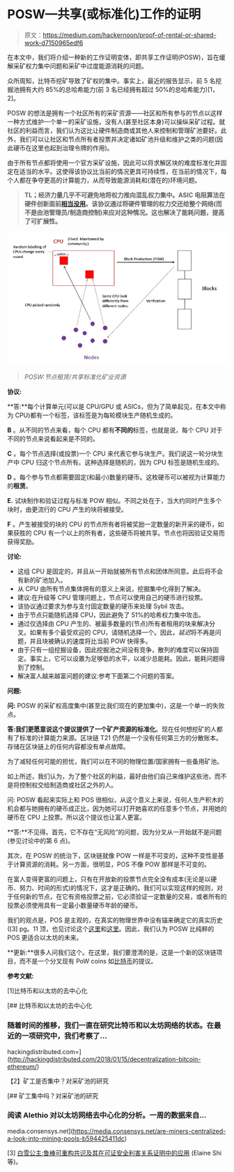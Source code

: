 # POSW—共享(或标准化)工作的证明

> 原文：<https://medium.com/hackernoon/proof-of-rental-or-shared-work-d7150965edf6>

在本文中，我们将介绍一种新的工作证明变体，即共享工作证明(POSW)，旨在缓解采矿权力集中问题和采矿中过度能源消耗的问题。

众所周知，比特币挖矿导致了矿权的集中。事实上，最近的报告显示，前 5 名挖掘池拥有大约 85%的总哈希能力(前 3 名已经拥有超过 50%的总哈希能力)[1，2]。

POSW 的想法是拥有一个社区所有的采矿资源——社区和所有参与的节点以这样一种方式维护一个单一的采矿设施，没有人(甚至社区本身)可以操纵采矿过程。就社区的利益而言，我们认为这比让硬件制造商或其他人来控制和管理矿池要好。此外，我们可以让社区和节点所有者投票并决定诸如矿池升级和维护之类的问题(因此硬币在这里也起到治理令牌的作用)。

由于所有节点都将使用一个官方采矿设施，因此可以将求解区块的难度标准化并固定在适当的水平。这使得该协议比当前的情况更具可持续性，在当前的情况下，每个人都在争夺更高的计算能力，从而导致能源消耗和(潜在的)环境问题。

> **TL；经济力量几乎不可避免地将权力推向混乱权力集中。ASIC 电阻算法在硬件创新面前[相当没用](https://blog.sia.tech/the-state-of-cryptocurrency-mining-538004a37f9b)。该协议通过将硬件管理的权力交还给整个网络(而不是由池管理员/制造商控制)来应对这种情况。这也解决了能耗问题，提高了可扩展性。**

![](img/1ef416bf3c7399312fcb29f849470d18.png)

> *POSW:节点租赁/共享标准化矿业资源*

**协议:**

**答:**每个计算单元(可以是 CPU/GPU 或 ASICs，但为了简单起见，在本文中称为 CPU)都有一个标签，该标签是为每轮模块生产随机生成的。

**B** 。从不同的节点来看，每个 CPU 都有**不同的**标签，也就是说，每个 CPU 对于不同的节点来说看起来是不同的。

**C** 。每个节点选择(或投票)一个 CPU 来代表它参与块生产。我们说这一轮分块生产中 CPU 归这个节点所有。这种选择是随机的，因为 CPU 标签是随机生成的。

**D** 。每个参与节点都需要固定(和最小)数量的硬币。这枚硬币可以被视为计算能力的**租赁**。

**E.** 试块制作和验证过程与标准 POW 相似。不同之处在于，当大约同时产生多个块时，由更流行的 CPU 产生的块将被接受。

**F** 。产生被接受的块的 CPU 的节点所有者将被奖励一定数量的新开采的硬币，如果获胜的 CPU 有一个以上的所有者，这些硬币将被共享。节点也将因验证交易而获得奖励。

**讨论:**

*   这组 CPU 是固定的，并且从一开始就被所有节点和团体所同意。此后将不会有新的矿池加入。
*   从 CPU 由所有节点集体拥有的意义上来说，挖掘集中化得到了解决。
*   建议:在升级等 CPU 管理问题上，节点可以使用自己的硬币进行投票。
*   该协议通过要求为参与支付固定数量的硬币来处理 Sybil 攻击。
*   由于节点只能随机选择 CPU，因此避免了 51%的哈希权力集中攻击。
*   通过仅选择由 CPU 产生的、被最多数量的(节点)所有者租用的块来解决分叉。如果有多个最受欢迎的 CPU，请随机选择一个。因此，*延迟*将不再是问题，并且块被确认的速度将比当前 POW 快得多。
*   由于只有一组挖掘设备，因此挖掘池之间没有竞争，散列的难度可以保持固定。事实上，它可以设置为足够低的水平，以减少总能耗。因此，能耗问题得到了控制。
*   解决富人越来越富问题的建议:参考下面第二个问题的答案。

**问题:**

**问:** POSW 的采矿权高度集中(甚至比我们现在的更加集中)，这是一个单一的失败点。

**答:**我们更愿意说这个提议提供了一个**矿产资源的标准化**。现在任何想挖矿的人都有了标准的计算能力来源。区块链 T21 仍然是一个没有任何第三方的分散账本。存储在区块链上的任何内容都没有单点故障。

为了减轻任何可能的担忧，我们可以在不同的物理位置/国家拥有一些备用矿池。

如上所述，我们认为，为了整个社区的利益，最好由他们自己来维护这些池，而不是将控制权交给制造商或社区之外的人。

问: POSW 看起来实际上和 POS 很相似，从这个意义上来说，任何人生产积木的机会都与她拥有的硬币成正比，因为她可以打开她喜欢的任意多个节点，并用她的硬币在 CPU 上投票。所以这个提议也让富人更富。

**答:**不见得。首先，它不存在“无风险”的问题，因为分叉从一开始就不是问题(参见讨论中的第 6 点)。

其次，在 POSW 的统治下，区块链就像 POW 一样是不可变的，这种不变性是基于计算资源的消耗。另一方面，很明显，POS 不像 POW 那样是不可变的。

在富人变得更富的问题上，只有在开放新的投票节点完全没有成本(无论是以硬币、努力、时间的形式)的情况下，这才是正确的。我们可以实现这样的规则，对于任何新的节点，在它有资格投票之前，它必须验证一定数量的交易，或者所有的投票必须使用具有一定最小数量硬币年龄的硬币。

我们的观点是，POS 是主观的，在真实的物理世界中没有锚来确定它的真实历史([3] pg。11 顶，也见讨论这个[这里](/@abhisharm/understanding-proof-of-stake-through-its-flaws-part-3-long-range-attacks-672a3d413501)和[这里](https://forum.blockstack.org/t/pos-blockchains-require-subjectivity-to-reach-consensus/762)。因此，我们认为 POSW 比纯粹的 POS 更适合以太坊的未来。

**更新:**很多人问我们这个。在这里，我们要澄清的是，这是一个新的区块链项目，而不是一个分叉现有 PoW coins 如[比特币](https://hackernoon.com/tagged/bitcoin)的提议。

**参考文献:**

[1]比特币和以太坊的去中心化

[](http://hackingdistributed.com/2018/01/15/decentralization-bitcoin-ethereum/) [## 比特币和以太坊的去中心化

### 随着时间的推移，我们一直在研究比特币和以太坊网络的状态。在最近的一项研究中，我们考察了…

hackingdistributed.com=](http://hackingdistributed.com/2018/01/15/decentralization-bitcoin-ethereum/) 

【2】矿工是否集中？对采矿池的研究

[](https://media.consensys.net/are-miners-centralized-a-look-into-mining-pools-b594425411dc) [## 矿工集中吗？对采矿池的研究

### 阅读 Alethio 对以太坊网络去中心化的分析。一周的数据来自…

media.consensys.net](https://media.consensys.net/are-miners-centralized-a-look-into-mining-pools-b594425411dc) 

[3] [白雪公主:鲁棒可重构共识及其在可证安全利害关系证明中的应用](https://eprint.iacr.org/2016/919.pdf) (Elaine Shi 等)。